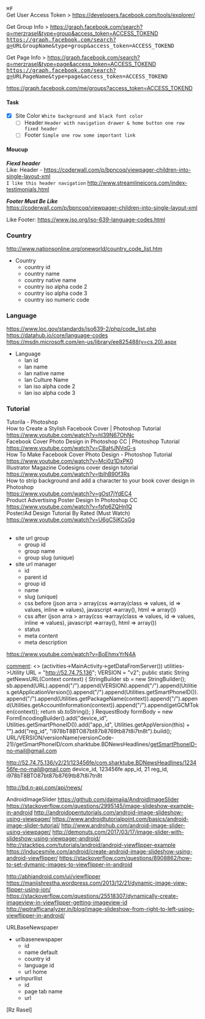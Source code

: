 <kbd>⌘F</kbd><br />
Get User Access Token > https://developers.facebook.com/tools/explorer/ <br />

Get Group Info > https://graph.facebook.com/search?q=merzrasel&type=group&access_token=ACCESS_TOKEND<br />
<kbd>https://graph.facebook.com/search?q=<kbd>URLGroupName</kbd>&type=group&access_token=<kbd>ACCESS_TOKEND</kbd></kbd><br />

Get Page Info > https://graph.facebook.com/search?q=merzrasel&type=page&access_token=ACCESS_TOKEND<br />
<kbd>https://graph.facebook.com/search?q=<kbd>URLPageName</kbd>&type=page&access_token=<kbd>ACCESS_TOKEND</kbd></kbd><br />

https://graph.facebook.com/me/groups?access_token=ACCESS_TOKEND


#### Task
- [x] Site Color `White background and black font color`
    - [ ] Header `Header with navigation drawer & home button one row fixed header`
    - [ ] Footer `Simple one row some important link`

#### Moucup
***Fiexd header***<br />
Like: Header - https://coderwall.com/p/bpncoq/viewpager-children-into-single-layout-xml<br />
`I like this header navigation`
http://www.streamlineicons.com/index-testimonials.html<br />

***Footer Must Be Like***<br />
https://coderwall.com/p/bpncoq/viewpager-children-into-single-layout-xml<br />


Like Footer: https://www.iso.org/iso-639-language-codes.html

### Country
http://www.nationsonline.org/oneworld/country_code_list.htm<br />
* Country
    * country id
    * country name
    * country native name
    * country iso alpha code 2
    * country iso alpha code 3
    * country iso numeric code

### Language
https://www.loc.gov/standards/iso639-2/php/code_list.php<br />
https://datahub.io/core/language-codes<br />
https://msdn.microsoft.com/en-us/library/ee825488(v=cs.20).aspx<br />
* Language
    * lan id
    * lan name
    * lan native name
    * lan Culture Name
    * lan iso alpha code 2
    *  lan iso alpha code 3

### Tutorial
Tutorila - Photoshop<br />
How to Create a Stylish Facebook Cover | Photoshop Tutorial<br />
https://www.youtube.com/watch?v=hl39N67OhNc<br />
Facebook Cover Photo Design in Photoshop CC | Photoshop Tutorial<br />
https://www.youtube.com/watch?v=CBaHJNVqG-s<br />
How To Make Facebook Cover Photo Design - Photoshop Tutorial<br />
https://www.youtube.com/watch?v=Mci0z1DxPK0<br />
Illustrator Magazine Codesigns cover design tutorial<br />
https://www.youtube.com/watch?v=tbIhB90f3Rs<br />
How to strip background and add a character to your book cover design in Photoshop<br />
https://www.youtube.com/watch?v=gOst7jYdEC4<br />
Product Advertising Poster Design In Photoshop CC<br />
https://www.youtube.com/watch?v=fsfp6ZQHn1Q<br />
Poster/Ad Design Tutorial By Rated (Must Watch)<br />
https://www.youtube.com/watch?v=U6gC5jKCsGg<br />
<br />

* site url group
    * group id
    * group name
    * group slug (unique)
* site url manager
    * id
    * parent id
    * group id
    * name
    * slug (unique)
    * css before (json arra > array(css =>array(class => values, id => values, inline => values), javascript =>array(), html => array())
    * css after (json arra > array(css =>array(class => values, id => values, inline => values), javascript =>array(), html => array())
    * status
    * meta content
    * meta description


https://www.youtube.com/watch?v=BoEhmxYrN4A


<!---
your comment goes here
and here
com.sharktube.BDNewsHeadlines
-->
[comment]: <> (### BDNewsHeadlines)
[comment]: <> (activities->MainActivity->getDataFromServer())
utilities->Utility
URL = "http://52.74.75.136";
VERSION = "v2";
public static String getNewsURL(Context context) {
    StringBuilder sb = new StringBuilder();
    sb.append(URL).append("/").append(VERSION).append("/").append(Utilities.getApplicationVersion()).append("/").append(Utilities.getSmartPhoneID()).append("/").append(Utilities.getPackageName(context)).append("/").append(Utilities.getAccountInformation(context)).append("/").append(getGCMToken(context));
    return sb.toString();
}
RequestBody formBody = new FormEncodingBuilder().add("device_id", Utilities.getSmartPhoneID()).add("app_id", Utilities.getAppVersion(this) + "").add("reg_id", "i978bT8BTO87bt87b8769tb87t8i7tn8t").build();
URL/VERSION/versionName(versionCode-21)/getSmartPhoneID/com.sharktube.BDNewsHeadlines/getSmartPhoneID-no-mail@gmail.com


http://52.74.75.136/v2/21/123456fe/com.sharktube.BDNewsHeadlines/123456fe-no-mail@gmail.com
device_id, 123456fe
app_id, 21
reg_id, i978bT8BTO87bt87b8769tb87t8i7tn8t


http://bd.n-api.com/api/news/

AndroidImageSlider
https://github.com/daimajia/AndroidImageSlider
https://stackoverflow.com/questions/2995145/image-slideshow-example-in-android
http://androidopentutorials.com/android-image-slideshow-using-viewpager/
https://www.androidtutorialpoint.com/basics/android-image-slider-tutorial/
http://www.androhub.com/android-image-slider-using-viewpager/
http://demonuts.com/2017/03/17/image-slider-with-slideshow-using-viewpager-android/
http://stacktips.com/tutorials/android/android-viewflipper-example
https://inducesmile.com/android/create-android-image-slideshow-using-android-viewflipper/
https://stackoverflow.com/questions/8908862/how-to-set-dymanic-images-to-viewflipper-in-android

http://abhiandroid.com/ui/viewflipper
https://manijshrestha.wordpress.com/2013/12/21/dynamic-image-view-flipper-using-ion/
https://stackoverflow.com/questions/25518307/dynamically-create-imageview-in-viewflipper-getting-imageview-id
http://wptrafficanalyzer.in/blog/image-slideshow-from-right-to-left-using-viewflipper-in-android/


URLBaseNewspaper
* urlbasenewspaper
    * id
    * name default
    * country id
    * language id
    * url home
* urlnpurllist
    * id
    * page tab name
    * url


[Rz Rasel]
